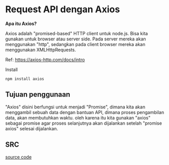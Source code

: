 # Request API dengan Axios

**Apa itu Axios?** 

Axios adalah "promised-based" HTTP client untuk node.js. Bisa kita gunakan untuk browser atau server side. Pada server mereka akan menggunakan "http", sedangkan pada client browser mereka akan menggunakan XMLHttpRequests.

Ref: https://axios-http.com/docs/intro

Install 
```
npm install axios
```

## Tujuan penggunaan 

"Axios" disini berfungsi untuk menjadi "Promise", dimana kita akan menggambil sebuah data dengan bantuan API, dimana proses pengambilan data, akan membutuhkan waktu. oleh karena itu kita gunakan "axios" sebagai promise agar proses selanjutnya akan dijalankan setelah "promise axios" selesai dijalankan. 


## SRC 
[source code](../../code/jsPro/Expo-API-AXIOS/index.tsx)
